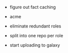 * figure out fact caching
* acme

* eliminate redundant roles
* split into one repo per role
* start uploading to galaxy
